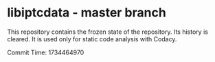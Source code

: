 # libiptcdata - master branch

This repository contains the frozen state of the repository.
Its history is cleared. It is used only for static code
analysis with Codacy.

Commit Time: 1734464970